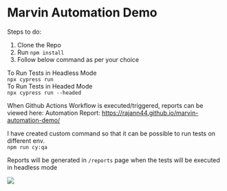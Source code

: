 # Marvin Automation Demo

Steps to do:
1. Clone the Repo
2. Run <code>npm install</code>
3. Follow below command as per your choice

To Run Tests in Headless Mode<br>
<code>npx cypress run</code><br>
To Run Tests in Headed Mode<br>
<code>npx cypress run --headed</code>

When Github Actions Workflow is executed/triggered, reports can be viewed here:
Automation Report: https://rajann44.github.io/marvin-automation-demo/

I have created custom command so that it can be possible to run tests on different env.<br>
<code>npm run cy:qa</code><br>

<p>Reports will be generated in <code>/reports</code> page when the tests will be executed in headless mode</p>

<img src="https://i.imgur.com/mcqdYrx.png">



